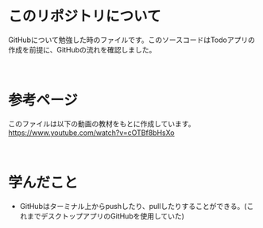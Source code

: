 # このリポジトリについて
GitHubについて勉強した時のファイルです。このソースコードはTodoアプリの作成を前提に、GitHubの流れを確認しました。

<br>

# 参考ページ
このファイルは以下の動画の教材をもとに作成しています。
https://www.youtube.com/watch?v=cOTBf8bHsXo

<br>

# 学んだこと
- GitHubはターミナル上からpushしたり、pullしたりすることができる。(これまでデスクトップアプリのGitHubを使用していた)
